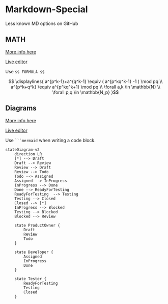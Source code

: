 # Markdown-Special
 Less known MD options on GitHub

## MATH

[More info here](https://github.blog/2022-05-19-math-support-in-markdown/)

[Live editor](https://www.mathjax.org/#demo)

Use `$$ FORMULA $$`

$$ \displaylines{
    a^{p^k-1}+a^{q^k-1}  \equiv ( a^{p^kq^k-1} -1 ) \mod pq \\
    a^{p^k+q^k} \equiv a^{p^kq^k+1} \mod pq \\
    \forall a,k \in \mathbb{N} \\
    \forall p,q \in \mathbb{N_p} 
}$$


## Diagrams

[More info here](https://github.blog/2022-02-14-include-diagrams-markdown-files-mermaid/)

[Live editor](https://mermaid-js.github.io/mermaid-live-editor/)

Use `` ```mermaid `` when writing a code block.

```mermaid
stateDiagram-v2
    direction LR
    [*] --> Draft
    Draft --> Review
    Review --> Draft
    Review --> Todo
    Todo --> Assigned
    Assigned --> InProgress
    InProgress --> Done
    Done --> ReadyForTesting
    ReadyForTesting  --> Testing
    Testing --> Closed
    Closed --> [*]
    InProgress --> Blocked
    Testing --> Blocked
    Blocked --> Review

    state ProductOwner {
        Draft
        Review
        Todo
    }

    state Developer {
        Assigned
        InProgress
        Done
    }
    
    state Tester {
        ReadyForTesting
        Testing
        Closed
    }
```


